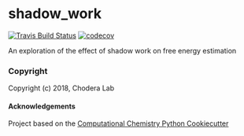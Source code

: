 shadow_work
==============================
[//]: # (Badges)
[![Travis Build Status](https://travis-ci.org/REPLACE_WITH_OWNER_ACCOUNT/shadow_work.png)](https://travis-ci.org/REPLACE_WITH_OWNER_ACCOUNT/shadow_work)
[![codecov](https://codecov.io/gh/REPLACE_WITH_OWNER_ACCOUNT/shadow_work/branch/master/graph/badge.svg)](https://codecov.io/gh/REPLACE_WITH_OWNER_ACCOUNT/shadow_work/branch/master)

An exploration of the effect of shadow work on free energy estimation

### Copyright

Copyright (c) 2018, Chodera Lab


#### Acknowledgements
 
Project based on the 
[Computational Chemistry Python Cookiecutter](https://github.com/choderalab/cookiecutter-python-comp-chem)
